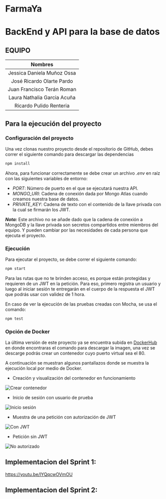 # FarmaYa

# BackEnd y API para la base de datos

## EQUIPO

|         **Nombres**          |
| :-------------------------: |
| Jessica Daniela Muñoz Ossa  |
|  José Ricardo Olarte Pardo  |
| Juan Francisco Terán Roman  |
| Laura Nathalia Garcia Acuña |
|   Ricardo Pulido Renteria   |


## Para la ejecución del proyecto
### Configuración del proyecto

Una vez clonas nuestro proyecto desde el repositorio de GitHub, debes correr el siguiente comando para descargar las dependencias

```bash
npm install
```

Ahora, para funcionar correctamente se debe crear un archivo *.env* en raíz con las siguientes variables de entorno:
- *PORT*: Número de puerto en el que se ejecutará nuestra API.
- *MONGO_URI*: Cadena de conexión dada por Mongo Atlas cuando creamos nuestra base de datos.
- *PRIVATE_KEY*: Cadena de texto con el contenido de la llave privada con la cual se firmarán los JWT.

**_Nota:_** Este archivo no se añade dado que la cadena de conexión a MongoDB y la llave privada son secretos compartidos entre miembros del equipo. Y pueden cambiar por las necesidades de cada persona que ejecuta el proyecto.

### Ejecución

Para ejecutar el proyecto, se debe correr el siguiente comando:

```bash
npm start
```

Para las rutas que no te brinden acceso, es porque están protegidas y requieren de un JWT en la petición. Para eso, primero registra un usuario y luego al iniciar sesión te entregarán en el cuerpo de la respuesta el JWT que podrás usar con validez de 1 hora.

En caso de ver la ejecución de las pruebas creadas con Mocha, se usa el comando:

```bash
npm test
```

### Opción de Docker

La última versión de este proyecto ya se encuentra subida en [DockerHub](https://hub.docker.com/repository/docker/jessicadmunozo/proyecto_ieti/general) en donde encontraras el comando para descargar la imagen, una vez se descarge podrás crear un contenedor cuyo puerto virtual sea el 80.

A continuación se muestran algunos pantallazos donde se muestra la ejecución local por medio de Docker.

- Creación y visualización del contenedor en funcionamiento

![Crear contenedor](contenedor.png)

- Inicio de sesión con usuario de prueba

![Inicio sesión](login.png)

- Muestra de una petición con autorización de JWT

![Con JWT](jwt.png)

- Petición sin JWT

![No autorizado](noAccess.png)


## Implementacion del Sprint 1:

https://youtu.be/lYQqcwOVmOU

## Implementacion del Sprint 2:


